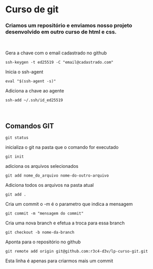 # Curso de git

### Criamos um repositório e enviamos nosso projeto desenvolvido em outro curso de html e css.  
<br>

Gera a chave com o email cadastrado no github
```
ssh-keygen -t ed25519 -C "email@cadastrado.com"
```
Inicia o ssh-agent
```
eval "$(ssh-agent -s)"
```
Adiciona a chave ao agente
```
ssh-add ~/.ssh/id_ed25519
```

<br>

## Comandos GIT

```
git status
```

inicializa o git na pasta que o comando for executado
```
git init
```

adiciona os arquivos selecionados
```
git add nome_do_arquivo nome-do-outro-arquivo
```

Adiciona todos os arquivos na pasta atual
```
git add . 
```

Cria um commit o -m é o parametro que indica a mensagem
```
git commit -m "mensagem do commit"
```

Cria uma nova branch e efetua a troca para essa branch
```
git checkout -b nome-da-branch
```

Aponta para o repositório no github
```
git remote add origin git@github.com:r3c4-d3v/lp-curso-git.git
```

Esta linha é apenas para criarmos mais um commit